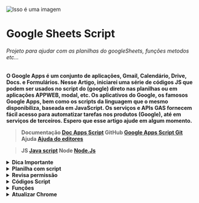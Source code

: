  ![Isso é uma imagem](https://user-images.githubusercontent.com/57040825/175081561-e35d367c-f973-4bd9-b682-a2430cdf5679.png)

# Google Sheets Script

###### Projeto para ajudar com as planilhas do googleSheets, funções metodos etc...

<strong>

O Google Apps é um conjunto de aplicações, Gmail, Calendário, Drive, Docs. e Formulários.
Nesse Artigo, iniciarei uma série de códigos JS que podem ser usados no script do (google) direto nas planilhas ou em aplicações APPWEB, modal, etc.
Os aplicativos do Google, os famosos Google Apps, bem como os scripts da linguagem que o mesmo disponibiliza, baseada em JavaScript.
Os serviços e APIs GAS fornecem fácil acesso para automatizar tarefas nos produtos (Google), até em serviços de terceiros.
Espero que esse artigo ajude em algum momento.

<strong>

> Documentação [Doc Apps Script](https://www.google.com/script/start/)
> GitHub  [Google Apps Script Git](https://github.com/topics/google-apps-script)
> Ajuda  [Ajuda do editores](https://support.google.com/docs#topic=1382883)

> JS  [Java script](https://www.javascript.com/)
> Node [Node.Js](https://nodejs.org/en/)
 
<details><summary>Dica Importante</summary>

<p>

> **Coisas que podem deixar suas planilhas _pesadas_ cuidado com funções voláteis (são funções que ficam atualizando a casa segundo).**

 1. TODAY()
    - Uso TODAY()
      - Sintaxe
        - TODAY()
          - TODAY é uma função volátil e pode prejudicar o desempenho da planilha, [documentação](https://support.google.com/docs/answer/3092984?hl=pt-BR), O mesmo serve paraa função NOW [documentação](https://support.google.com/docs/answer/3092981?hl=pt-BR).
 
2. ARRAYFORMULA
   - 
     - Ela e uma função que pode ajudar muito, mas quando sua planilha começa a ficar grande pode ser um problema (Porque mesmo que não exista dados nas linhas em branco ela vai alimentar dados nessas linhas em branco, com isso o desempenho de sua planilha pode ser prejudicada) [documentação](https://support.google.com/docs/answer/3093275?hl=pt-BR).
 
> Aternativa para ARRAYFORMULA
 - ARRAY_CONSTRAN
   - Restringe o resultado de uma matriz ao tamanho especificado, [documentação](https://support.google.com/docs/answer/3267036).
 
 **OBS: Geralmente usada em conjunto com outras funções que retornam um resultado em matriz, quando um número menor de linhas ou colunas é desejado.**
 
 ###### exemplo:
 
 ```
 Sintaxe : ARRAY_CONSTRAIN(intervalo_de_entrada; numero_de_linhas; numero_de_colunas)
 
 ARRAY_CONSTRAIN(A1:C10, 2, 3)
 ARRAY_CONSTRAIN(SORT(A1:F100, 1, TRUE), 10, 6)
 
 ```

 3. LINHAS EM BRANCO OU COLUNAS
   - Se você tem dados da (A2 : C4), não a necessidade de que as colunas D Para frente e as linhas 5 para baixo exita na planilha, como no exemplo abaixo, importante excluir essas linhas e colunas não vazias, (Mesmo que não exita dados sempre que sua planilha for atualizada ela vai ler essas linhas e colunas vazias).
 
 ## No exemplo abaixo, teríamos que excluir as linhas 5/6/7/8 e a coluna D
 
 ###### ~~ERRADO~~
 
|   A          |  B             |    C          |    D          |
| :---         |     :---:      |          ---: |          ---: |
| 1   | name     | name     |
| 2   | git diff | git diff |
| 3   | git diff | git diff |
| 4   | git diff | git diff |
| 5   |  | |
| 6   |  | |
| 7   |  | |
| 8   |  | |
 
 ###### **CORRETO**
|   A          |  B             |    C          |
| :---         |     :---:      |          ---: |
| 1   | name     | name     |
| 2   | git diff | git diff |
| 3   | git diff | git diff |
| 4   | git diff | git diff |

 ## *Essas, boas práticas ira ajuda sua planilha ter um rendimento muito melhor.*
 ###### Essas informações são casos de uso utilizada em meus códigos, e são práticas minhas, não significa que estão corretas ou não, significa que é uma prática que gosto de utilizar.
</p>

</details>
 
 <details><summary>Planilha com script</summary>

<p>

#### [documentação](https://developers.google.com/apps-script).

 
 > Nossas chamadas da planilha com script.
 
###### Para chamar nossa planilha e suas abas iremos usar o id dá planilha e também sua chamada local como a planilha ativa (SpreadsheetApp), as abas chama pelo nome da aba.
 
 - id
 - SpreadsheetApp
 - Aba
 
 ![Isso é uma imagem](https://user-images.githubusercontent.com/57040825/175077705-f25e10df-4398-46d5-a67f-4e885e9adc47.png)
 
 ###### Com a planilha ativa você consegue pegar o id na barra de navegação como está na imagem acima, você só precisa do número que está em negrito, está imagem e só um exemplo você tem que pegar o id dá sua planilha.(Obs.: esse endereço não te leva para lugar nenhum poque é só um exemplo).
 
 ![Isso é uma imagem](https://user-images.githubusercontent.com/57040825/175102916-c2be2b7b-a8b8-4106-83aa-c35f480e7c52.png)
 
 ###### Acima temos como as abas foram nomeadas
 
 <sub>Exemplo para ID</sub>
 
 ***vamos usar*** 
 
 **Importante vamos noear nossos arquivos códigos como _camelCase_**
 
 - idBd = Para o id dá planilha
 - ss = Para SpreadsheetApp Id
 - tb = Para aba
 
 ```javascript
       const idBd = "1CgcnfEIrCTL55H4tI5Lz-2abvfT_fBkIML_1PRYmnMk"
       const ss = SpreadsheetApp.openById (idBd)
 
       const data = ss.getSheetByName("data")
       const bdText = ss.getSheetByName("bd_text")
       const adNewRow = ss.getSheetByName("ad_new_row")
       const duplicados = ss.getSheetByName("duplicados")
       const extras = ss.getSheetByName("extras")
 ```
 
 ***vamos usar*** 
 
 - ssS = Para SpreadsheetApp
 - tbS = Para aba
 
 <sub>Exemplo para SpreadsheetApp</sub>
 
 ###### O procedimento para SpreadsheetApp, e o mesmo usado para o ID.
 
 ```javascript
       
       const ssS = SpreadsheetApp.getActiveSpreadsheet()
       const tbS = ssS.getSheetByName("nome da aba")
 ```
 
 
 ```javascript
       var tbDt = data
       var tbNr = adNewRow
       var tbTt = bdText
       var tbNr = adNewRow
       var tbDp = duplicados
       var tbEx = extras
 ```
 
 **Obs.: Essas informações e para quando estiver olhando para as pastas dos códigos você saiba com estamos chamando.**

</p>

</details>
 
 
 <details><summary>Revisa permissão</summary>

<p>

#### Dá permissão para acesso a planilha

![Isso é uma imagem](https://user-images.githubusercontent.com/57040825/175099923-aab7e52f-9eb1-42e3-90a6-ccfc15d7449a.png)

</p>

</details>
 
 
 <details><summary>Códigos Script</summary>

<p>

#### Códigos Js
 
<sup>Nome do Usuário</sup>

```javascript
   const nomeUser = Session.getEffectiveUser().getUsername()
   Logger.log(nomeUser)
```

 
 <sup>Add na primeria linha e na última</sup>

```javascript
 const prepender = (val,sheet) =>{
  sheet.insertRowBefore(1);
  let cloneArr = val.map((x)=>x);
  cloneArr.push('START');
  const range = sheet.getRange(1,1,1,cloneArr.length);
  range.setValues([cloneArr]);
}
 
const addContent = () =>{
 
  const sheet = tbNr;
  let tempArr = [sheet.getLastRow()+1,'Novo Conteúdo'];
  prepender(tempArr,sheet);
  tempArr.push('Fim');
  sheet.appendRow(tempArr);
 
}
```
 
 <sup>Add before start after e na última linha</sup>

```javascript
  const addContentTwo = () => {
  const sheet = tbNr
  Logger.log(sheet);
  let startPos = 5;
  let startVal = sheet.getRange(startPos,1).getValue();
  sheet.getRange(startPos,1).setValue(startVal + ' START');
  sheet.insertRowAfter(startPos);
  sheet.getRange(startPos+1,1).setValue('AFTER');
  sheet.insertRowBefore(startPos);
  sheet.getRange(startPos,1).setValue('BEFORE');
  let tempArr = [sheet.getLastRow()+1,'test',2,'hello world'];
  sheet.appendRow(tempArr);
}

```
 <sup>Colorir dubplicados</sup>

```javascript
  const colorirduplicates = () =>
  let values = tbDp.getRange("A2:D").getValues()
  let arr=[]
  let repeat=[]
  let row=2
//importante o array no js começa pelo número zero
  values.map((elem,ind,obj)=>{
    if(elem[0] != ""){
      if(arr.indexOf(elem[0]) === -1){
        arr.push(elem[0])
      }else{
         repeat.push(elem[0])
      }
    }
   })// fim primeira parte

  values.map((elem,ind,obj)=>{
    if(elem[0] != ""){
      if(repeat.indexOf(elem[0]) !== -1){
        tbDp.getRange(`A${row}:D${row}`).setBackground('pink')
      }else{
        tbDp.getRange(`A${row}:D${row}`).setBackground('white')
      }
      }
    row++
  })
```
 <sup>Consultar Cep</sup>

```javascript

let app = SpreadsheetApp;
let spreadsheet = app.getActiveSpreadsheet();
let sheet = spreadsheet.getSheetByName('consulta_cep');

//Busca o cep na base dos correios
const getAddressByCep = () =>
{       sheet.getRange("D5").clear
        let searchCep = sheet.getRange("C3").getValue().replace("-","") 
        let cep = searchCep
        let reqs = UrlFetchApp.fetch(`https://viacep.com.br/ws/${cep}/json/`)
        let ress = JSON.parse(reqs.getContentText())

        const retCep = `
        ${'Rua '} ${ ress.logradouro} 
        ${'Complemento '} ${ ress.complemento} 
        ${'Bairro '} ${ ress.bairro} 
        ${'Cidade'} ${ ress.localidade}
        ${'Uf'} ${ ress.uf}
        `

         sheet.getRange("D5").setValue(retCep)
         
    }

  
```

 
 <sup>Copiar colar até a última linha, aqui criando um id</sup>

```javascript
  let lra = tbEx. getLastRow()

   function numerarId(){
   const id = "1"
   tbEx.getRange("A2").setValue(id)
   tbEx.getRange("A3").setFormula('=OFFSET(A3;-1;0)+1')
   const lra2 = tbEx.getLastRow()
   const ftlinha = tbEx.getRange(3,1,lra-1)
   tbEx.getRange("A3").copyTo(ftlinha)
}
```

 <sup>Ocultar Coluna</sup>

```javascript
  const hideColum = () => {
  data.getRange('C:C').activate();
  data.hideColumns(data.getActiveRange().getColumn(), data.getActiveRange().getNumColumns());

}

```

 <sup>API que não requer autenticação</sup>

 <sub>Url exemplo</sub>

```javascript
// set the endpoint
     const url = 'https://dever.example.com/v3/abc';
 
// call the API
     const response = UrlFetchApp.fetch(url);

```

 <sup>API requer autenticação</sup>

 <sub>Url exemplo</sub>

```javascript
// include the API Key
const API_KEY = 'XXXXXXXXXXXXXXX';
 
// set the endpoint
const url = 'https://developers.example.com/v1/abc';
 
// call the API
const response = UrlFetchApp.fetch(url + '&api_key=' + API_KEY);


```

 <sup>API requer chave no cabeçalho</sup>

 <sub>Url exemplo</sub>

```javascript
// include the API Key
const API_KEY = 'XXXXXXXXXXXXXXX';
 
// set the endpoint
const url = 'https://developers.example.com/v1/abc';
 
// set the params object
const params = {
    headers: {
      Authorization: API_KEY
    }
  }
 
// call the API
const response = UrlFetchApp.fetch(url,params);



```

 <sup>Às vezes, a palavra “Autorização” é substituída por uma palavra diferente, dependendo de como os designers da API configuraram a API</sup>

<sub>Por exemplo, a API Teachable usa a palavra “apiKey”</sub>

 <sub>Url exemplo</sub>

```javascript
// include the API Key
const API_KEY = 'XXXXXXXXXXXXXXX';
 
// set the endpoint
const url = 'https://developers.example.com/v1/abc';
 
// set the params object
const params = {
    headers: {
      apiKey: API_KEY
    }
  }
 
// call the API
const response = UrlFetchApp.fetch(url,params);

```

 <sup> Quebrar linha no msg.box </sup>

```javascript

    const msgBox = () => {

   Browser.msgBox("Linha 1 \\n Linha 2 \\n Linha 3")

    }

```
 

 </p>


</details>

<details><summary>Funções</summary>

<p>

<sub>Função que retorna quantidades de domingo no mês selecionado</sub>

```javascript
function SUNDAYSMONTH ( m, y )  {
  const days = new Date( y,m,0 ).getDate();
  const sundays = [ (8 - (new Date( m +'/01/'+ y ).getDay())) % 7 ];
  for ( let i = sundays[0] + 7; i <= days; i += 7 ) {
    sundays.push( i );
  }

  const sundayTotal = sundays.length

  return sundayTotal
}


/* CASO DE USO 

=SUNDAYSMONTH("AQUI COLUNA MES";"AQUI COLUNA ANO")

*/
   
```
#### Exemplo de uso

![Isso é uma imagem](https://user-images.githubusercontent.com/57040825/177204115-27ebfe0e-2409-47e5-99d4-b069dc691bb8.png)


#### Sequence
<sub>
A função SEQUENCE é uma função útil no Planilhas Google. É uma maneira poderosa de gerar listas numeradas.
</sub>

###### exemplo:
 
> Documentação [Doc Sequence](https://bit.ly/maiasequence)
> Documentação [Doc Matriz](https://bit.ly/maiasheetsmatriz)
> Documentação [Doc Lambda](https://bit.ly/maiasheetslambda)

 ```
 Maneira antiga:

 =ArrayFormula(SEQUENCE(4) & " of " & SEQUENCE(4,1,4,0))
 
 ** A fórmula de matriz acima não é fácil de entender ou modificar, a menos que você esteja familiarizado com a função de sequência.
 
 Nova maneira com Lambda.

 Aqui está o equivalente BYROW para gerar a mesma lista:

 =BYROW(SEQUENCE(4),LAMBDA(row,row&" of "&4))

 Ele cria uma matriz de números de 1 a 4 , que a função lambda interna transforma, linha por linha, em 1 de 4, 2 de 4, etc.

 Além de a fórmula ser mais sucinta, acho que é mais fácil de entender e modificar.

 Agora, só precisamos alterar o "4" para um número diferente duas vezes, e é fácil identificar os números a serem alterados.
 
 ```
 #### Sort
<sub>
 você tenha uma lista de 10 itens na coluna A da sua Planilha e queira classificá-los do menor para o maior.
</sub>
 
 ###### exemplo:
 
> Documentação [Doc Sort](https://bit.ly/docsortsheets)

 ```
 Sintaxe :
  Uso de exemplo
  SORT(A2:B26; 1; VERDADEIRO)
  SORT({1, 2; 3, 4; 5, 6}; 2; FALSO)
  SORT(A2:B26; C2:C26; VERDADEIRO)  

 Sintaxe:

 SORT(intervalo; coluna_a_classificar; crescente; [coluna_a_classificar2; crescente2; ...])


  =SORT(A1:A10,LEN(A1:A10),TRUE)

  O primeiro intervalo é a coluna a ser classificada, neste exemplo A1:A10
  O segundo intervalo é a coluna de classificação, ou seja, a coluna usada para determinar a ordem de classificação.
  Neste exemplo, uso a função LEN para converter a coluna A em uma matriz de números, com base na contagem de caracteres. Por exemplo, "fazer" se torna 2.
  Em seguida, a terceira coluna é um valor VERDADEIRO/FALSO para classificar em ordem crescente ou decrescente

  ```
 
 ![Isso é uma imagem](https://user-images.githubusercontent.com/57040825/192324206-7afacd76-ef10-427c-b7b4-0825d1c2ec6a.png)


 #### Len
<sub>
Retorna o tamanho de uma string.
</sub>
 
 ###### exemplo:
 
> Documentação [Doc Len](https://bit.ly/maialensheets)

 ```
 Sintaxe :
  Uso de exemplo
  NÚM.CARACT(A2)

  NÚM.CARACT("lorem ipsum")  

  Sintaxe:
  NÚM.CARACT(texto)
  
 ```
</p>

</details>


<details><summary>Atualizar Chrome</summary>

<p>

<sub>Atualizar chrome no linux debian </sub>

 ```
 #Se você não tiver um Google Chrome instalado em seu computador, siga o artigo abaixo para instalar
 #http://askubuntu.com/questions/510056/how-to-install-google-chrome
 #Abaixo estão as etapas para atualizar o google chrome

 sudo apt update

 wget -q -O - https://dl-ssl.google.com/linux/linux_signing_key.pub | sudo apt-key add - 
 sudo sh -c 'echo "deb http://dl.google.com/linux/chrome/deb/ stable main" >> /etc/apt/sources.list.d/google-chrome.list'
 sudo apt-get update 
 sudo apt-get install google-chrome-stable


 # Update

 sudo apt-get --only-upgrade install google-chrome-stable
  
 ```


</p>

</details>




